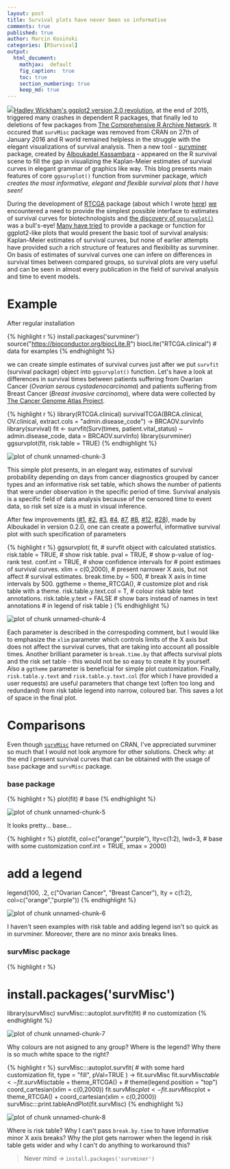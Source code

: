 ```yaml
---
layout: post
title: Survival plots have never been so informative
comments: true
published: true
author: Marcin Kosiński
categories: [RSurvival]
output:
  html_document:
    mathjax:  default
    fig_caption:  true
    toc: true
    section_numbering: true
    keep_md: true
---
```


<img src="/images/fulls/survminer_orly.png" class="fit image">[Hadley Wickham's ggplot2 version 2.0 revolution](http://www.r-bloggers.com/ggplot-2-0-0/), at the end of 2015, triggered many crashes in dependent R packages, that finally led to deletions of few packages from [The Comprehensive R Archive Network](https://cran.r-project.org/). It occured that `survMisc` package was removed from CRAN on 27th of January 2016 and R world remained helpless in the struggle with the elegant visualizations of survival analysis. Then a new tool - [survminer](https://cran.rstudio.com/web/packages/survminer/index.html) package, created by [Alboukadel Kassambara](https://github.com/kassambara) - appeared on the R survival scene to fill the gap in visualizing the Kaplan-Meier estimates of survival curves in elegant grammar of graphics like way. This blog presents main features of core `ggsurvplot()` function from survminer package, *which creates the most informative, elegant and flexible survival plots that I have seen!*


During the development of [RTCGA](http://rtcga.github.io/RTCGA/) package (about which I wrote [here](http://r-addict.com/2016/05/04/RTCGA-Quick-Guide.html)) [we](https://github.com/orgs/RTCGA/people) encountered a need to provide the simplest possible interface to estimates of survival curves for biotechnologists and [the discovery of `ggsurvplot()`](http://www.sthda.com/english/wiki/survminer-r-package-survival-data-analysis-and-visualization) was a bull's-eye! [Many have tried](https://github.com/hadley/ggplot2/issues/1080) to provide a package or function for ggplot2-like plots that would present the basic tool of survival analysis: Kaplan-Meier estimates of survival curves, but none of earlier attempts have provided such a rich structure of features and flexibility as survminer. 
On basis of estimates of survival curves one can infere on differences in survival times between compared groups, so survival plots are very useful and can be seen in almost every publication in the field of survival analysis and time to event models. 

# Example

After regular installation 


{% highlight r %}
install.packages('survminer')
source("https://bioconductor.org/biocLite.R")
biocLite("RTCGA.clinical") # data for examples
{% endhighlight %}

we can create simple estimates of survival curves just after we put `survfit` (survival package) object into `ggsurvplot()` function. Let's have a look at differences in survival times between patients suffering from Ovarian Cancer (*Ovarian serous cystadenocarcinoma*) and patients suffering from Breast Cancer (*Breast invasive carcinoma*), where data were collected by [The Cancer Genome Atlas Project](http://cancergenome.nih.gov/).


{% highlight r %}
library(RTCGA.clinical)
survivalTCGA(BRCA.clinical, OV.clinical,
             extract.cols = "admin.disease_code") -> BRCAOV.survInfo
library(survival)
fit <- survfit(Surv(times, patient.vital_status) ~ admin.disease_code,
               data = BRCAOV.survInfo)
library(survminer)
ggsurvplot(fit, risk.table = TRUE)
{% endhighlight %}

![plot of chunk unnamed-chunk-3](/figure/source/2016-05-23-Informative-Survival-Plots/unnamed-chunk-3-1.png)

This simple plot presents, in an elegant way, estimates of survival probability depending on days from cancer diagnostics grouped by cancer types and an informative risk set table, which shows the number of patients that were under observation in the specific period of time. Survival analysis is a specific field of data analysis because of the censored time to event data, so risk set size is a must in visual inference.

After few improvements ([#1](https://github.com/kassambara/survminer/issues/1), [#2](https://github.com/kassambara/survminer/issues/2), [#3](https://github.com/kassambara/survminer/issues/3), [#4](https://github.com/kassambara/survminer/issues/4), [#7](https://github.com/kassambara/survminer/issues/7), [#8](https://github.com/kassambara/survminer/issues/8), [#12](https://github.com/kassambara/survminer/issues/12),
[#28](https://github.com/kassambara/survminer/issues/28)), made by Alboukadel in version 0.2.0, one can create a powerful, informative survival plot with such specification of parameters


{% highlight r %}
ggsurvplot(
   fit,                     # survfit object with calculated statistics.
   risk.table = TRUE,       # show risk table.
   pval = TRUE,             # show p-value of log-rank test.
   conf.int = TRUE,         # show confidence intervals for 
                            # point estimaes of survival curves.
   xlim = c(0,2000),        # present narrower X axis, but not affect
                            # survival estimates.
   break.time.by = 500,     # break X axis in time intervals by 500.
   ggtheme = theme_RTCGA(), # customize plot and risk table with a theme.
 risk.table.y.text.col = T, # colour risk table text annotations.
  risk.table.y.text = FALSE # show bars instead of names in text annotations
                            # in legend of risk table
)
{% endhighlight %}

![plot of chunk unnamed-chunk-4](/figure/source/2016-05-23-Informative-Survival-Plots/unnamed-chunk-4-1.png)

Each parameter is described in the correspoding comment, but I would like to emphasize the `xlim` parameter which controls limits of the X axis but does not affect the survival curves, that are taking into account all possible times. Another brilliant parameter is `break.time.by` that affects survival plots and the risk set table - this would not be so easy to create it by yourself. Also a `ggtheme` parameter is beneficial for simple plot customization. Finally, `risk.table.y.text` and `risk.table.y.text.col` (for which I have provided a user requests) are useful parameters that change text (often too long and redundand) from risk table legend into narrow, coloured bar. This saves a lot of space in the final plot.

# Comparisons

Even though [`survMisc`](https://cran.rstudio.com/web/packages/survMisc/index.html) have returned on CRAN, I've appreciated survminer so much that I would not look anymore for other solutions. Check why: at the end I present survival curves that can be obtained with the usage of `base` package and `survMisc` package.

### base package


{% highlight r %}
plot(fit) # base
{% endhighlight %}

![plot of chunk unnamed-chunk-5](/figure/source/2016-05-23-Informative-Survival-Plots/unnamed-chunk-5-1.png)

It looks pretty... base...


{% highlight r %}
plot(fit, col=c("orange","purple"), lty=c(1:2), lwd=3, # base with some customization
     conf.int = TRUE, xmax = 2000)
# add a legend
legend(100, .2, c("Ovarian Cancer", "Breast Cancer"), 
       lty = c(1:2), col=c("orange","purple"))
{% endhighlight %}

![plot of chunk unnamed-chunk-6](/figure/source/2016-05-23-Informative-Survival-Plots/unnamed-chunk-6-1.png)

I haven't seen examples with risk table and adding legend isn't so quick as in survminer. Moreover, there are no minor axis breaks lines.

### survMisc package


{% highlight r %}
# install.packages('survMisc')
library(survMisc)
survMisc:::autoplot.survfit(fit) # no customization
{% endhighlight %}

![plot of chunk unnamed-chunk-7](/figure/source/2016-05-23-Informative-Survival-Plots/unnamed-chunk-7-1.png)

Why colours are not asigned to any group? Where is the legend? Why there is so much white space to the right?


{% highlight r %}
survMisc:::autoplot.survfit( # with some hard customization
   fit,
   type = "fill",
   pVal=TRUE
) -> fit.survMisc 
fit.survMisc$table <- fit.survMisc$table +
   theme_RTCGA() + # theme(legend.position = "top")
   coord_cartesian(xlim = c(0,2000))
fit.survMisc$plot <- fit.survMisc$plot +
   theme_RTCGA() + 
   coord_cartesian(xlim = c(0,2000))
survMisc:::print.tableAndPlot(fit.survMisc)
{% endhighlight %}

![plot of chunk unnamed-chunk-8](/figure/source/2016-05-23-Informative-Survival-Plots/unnamed-chunk-8-1.png)

Where is risk table? Why I can't pass `break.by.time` to have informative minor X axis breaks? Why the plot gets narrower when the legend in risk table gets wider and why I can't do anything to workaround this? 

> Never mind -> `install.packages('survminer')`
